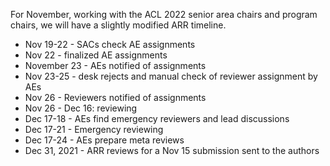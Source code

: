 For November, working with the ACL 2022 senior area chairs and program chairs, we will have a slightly modified ARR timeline. 
* Nov 19-22 - SACs check AE assignments
* Nov 22 - finalized AE assignments
* November 23 - AEs notified of assignments 
* Nov 23-25 - desk rejects and manual check of reviewer assignment by AEs
* Nov 26 - Reviewers notified of assignments  
* Nov 26 - Dec 16: reviewing
* Dec 17-18 - AEs find emergency reviewers and lead discussions
* Dec 17-21 - Emergency reviewing
* Dec 17-24 - AEs prepare meta reviews
* Dec 31, 2021 - ARR reviews for a Nov 15 submission sent to the authors


